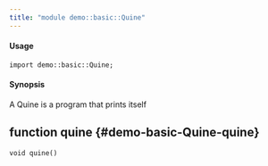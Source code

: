 ```yaml
---
title: "module demo::basic::Quine"
---
```


#### Usage

`import demo::basic::Quine;`

#### Synopsis

A Quine is a program that prints itself


## function quine {#demo-basic-Quine-quine}

```rascal
void quine()

```

